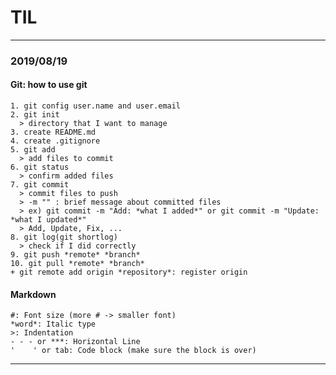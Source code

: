 # TIL
- - -
### 2019/08/19
#### Git: how to use git
    1. git config user.name and user.email
    2. git init
      > directory that I want to manage
    3. create README.md
    4. create .gitignore
    5. git add
      > add files to commit
    6. git status
      > confirm added files
    7. git commit
      > commit files to push
      > -m "" : brief message about committed files
      > ex) git commit -m "Add: *what I added*" or git commit -m "Update: *what I updated*"
      > Add, Update, Fix, ...
    8. git log(git shortlog)
      > check if I did correctly
    9. git push *remote* *branch*
    10. git pull *remote* *branch*
    + git remote add origin *repository*: register origin
#### Markdown
    #: Font size (more # -> smaller font)
    *word*: Italic type
    >: Indentation
    - - - or ***: Horizontal Line
    '    ' or tab: Code block (make sure the block is over)
- - -
